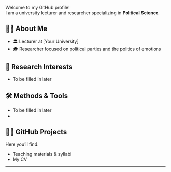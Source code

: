 Welcome to my GitHub profile!  
I am a university lecturer and researcher specializing in **Political Science**.

## 👨‍🏫 About Me

- 🏛️ Lecturer at [Your University]
- 🎓 Researcher focused on political parties and the politics of emotions

## 🔬 Research Interests

- To be filled in later

## 🛠 Methods & Tools

- To be filled in later
- 
## 👨‍💻 GitHub Projects

Here you’ll find:
- Teaching materials & syllabi
- My CV
  
---
